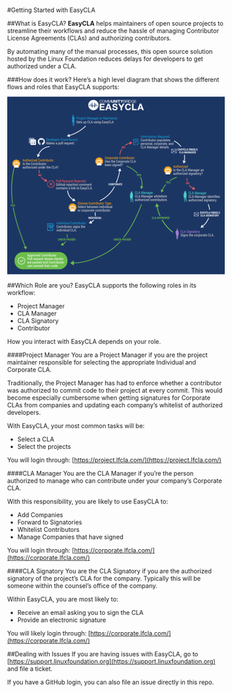 #Getting Started with EasyCLA

##What is EasyCLA?
**EasyCLA** helps maintainers of open source projects to streamline their workflows and reduce the hassle of managing Contributor License Agreements (CLAs) and authorizing contributors. 

By automating many of the manual processes, this open source solution hosted by the Linux Foundation reduces delays for developers to get authorized under a CLA. 

###How does it work?
Here’s a high level diagram that shows the different flows and roles that EasyCLA supports:

![](imgs/cla_diagram_v8.png)	

##Which Role are you?
EasyCLA supports the following roles in its workflow:

* Project Manager
* CLA Manager
* CLA Signatory
* Contributor

How you interact with EasyCLA depends on your role.

####Project Manager
You are a Project Manager if you are the project maintainer responsible for selecting the appropriate Individual and Corporate CLA.  

Traditionally, the Project Manager has had to enforce whether a contributor was authorized to commit code to their project at every commit.  This would become especially cumbersome when getting signatures for Corporate CLAs from companies and updating each company’s whitelist of authorized developers.

With EasyCLA, your most common tasks will be:

* Select a CLA
* Select the projects

You will login through: [https://project.lfcla.com/](https://project.lfcla.com/)


####CLA Manager
You are the CLA Manager if you’re the person authorized to manage who can contribute under your company’s Corporate CLA.  

With this responsibility, you are likely to use EasyCLA to:

* Add Companies
* Forward to Signatories
* Whitelist Contributors
* Manage Companies that have signed

You will login through: [https://corporate.lfcla.com/](https://corporate.lfcla.com/)

####CLA Signatory
You are the CLA Signatory if you are the authorized signatory of the project’s CLA for the company.  Typically this will be someone within the counsel’s office of the company.

Within EasyCLA, you are most likely to:

* Receive an email asking you to sign the CLA
* Provide an electronic signature

You will likely login through: [https://corporate.lfcla.com/](https://corporate.lfcla.com/)

##Dealing with Issues
If you are having issues with EasyCLA, go to [https://support.linuxfoundation.org](https://support.linuxfoundation.org) and file a ticket.

If you have a GitHub login, you can also file an issue directly in this repo.




